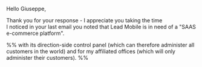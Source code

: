 Hello Giuseppe,

Thank you for your response - I appreciate you taking the time  
I noticed in your last email you noted that Lead Mobile is in need of a "SAAS e-commerce platform".

%% 
with its direction-side control panel (which can therefore administer all customers in the world) and for my affiliated offices (which will only administer their customers). %%
